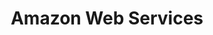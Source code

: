 ---
title: "Amazon Web Services"
linkTitle: "Amazon Web Services"
description: >
  Amazon Web Services provider.
---